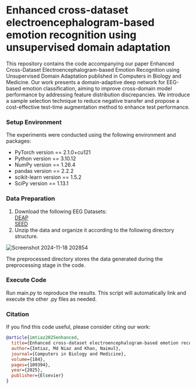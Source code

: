 # Enhanced cross-dataset electroencephalogram-based emotion recognition using unsupervised domain adaptation
This repository contains the code accompanying our paper Enhanced Cross-Dataset Electroencephalogram-based Emotion Recognition using Unsupervised Domain Adaptation published in Computers in Biology and Medicine. Our work presents a domain-adaptive deep network for EEG-based emotion classification, aiming to improve cross-domain model performance by addressing feature distribution discrepancies. We introduce a sample selection technique to reduce negative transfer and propose a cost-effective test-time augmentation method to enhance test performance.

### Setup Environment

The experiments were conducted using the following environment and packages:

- PyTorch version == 2.1.0+cu121<br />
- Python version == 3.10.12<br />
- NumPy version == 1.26.4<br />
- pandas version == 2.2.2<br />
- scikit-learn version == 1.5.2<br />
- SciPy version == 1.13.1

### Data Preparation

1.	Download the following EEG Datasets:<br />
 [DEAP](https://www.eecs.qmul.ac.uk/mmv/datasets/deap/download.html)<br />
 [SEED](https://bcmi.sjtu.edu.cn/home/seed/)<br />
2.	Unzip the data and organize it according to the following directory structure.<br />

![Screenshot 2024-11-18 202854](https://github.com/user-attachments/assets/708aa4fd-2070-46bd-b82b-fa11333a210f)

The preprocessed directory stores the data generated during the preprocessing stage in the code.

### Execute Code
Run main.py to reproduce the results. This script will automatically link and execute the other .py files as needed.


### Citation
If you find this code useful, please consider citing our work:

```bibtex
@article{imtiaz2025enhanced,
  title={Enhanced cross-dataset electroencephalogram-based emotion recognition using unsupervised domain adaptation},
  author={Imtiaz, Md Niaz and Khan, Naimul},
  journal={Computers in Biology and Medicine},
  volume={184},
  pages={109394},
  year={2025},
  publisher={Elsevier}
}


